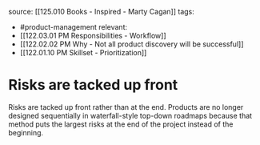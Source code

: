 source: [[125.010 Books - Inspired - Marty Cagan]]
tags:
- #product-management 
relevant:
- [[122.03.01 PM Responsibilities - Workflow]]
- [[122.02.02 PM Why - Not all product discovery will be successful]]
- [[122.01.10 PM Skillset - Prioritization]]

# Risks are tacked up front

Risks are tacked up front rather than at the end. Products are no longer designed sequentially in waterfall-style top-down roadmaps because that method puts the largest risks at the end of the project instead of the beginning.


